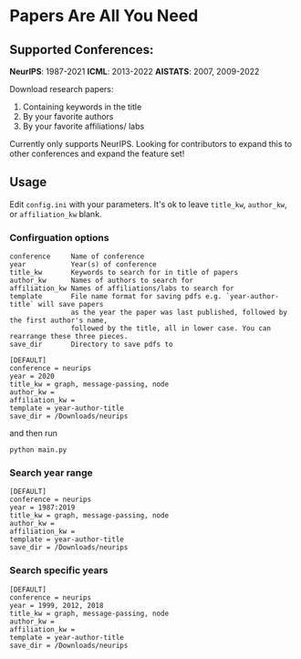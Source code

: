 # Papers Are All You Need

## Supported Conferences:

**NeurIPS**: 1987-2021
**ICML**: 2013-2022
**AISTATS**: 2007, 2009-2022

Download research papers:
1. Containing keywords in the title
2. By your favorite authors
3. By your favorite affiliations/ labs

Currently only supports NeurIPS. Looking for contributors to expand this to other conferences and expand the feature set!

## Usage

Edit `config.ini` with your parameters. It's ok to leave `title_kw`, `author_kw`, or `affiliation_kw` blank.


### Confirguation options

```
conference     Name of conference
year           Year(s) of conference
title_kw       Keywords to search for in title of papers
author_kw      Names of authors to search for
affiliation_kw Names of affiliations/labs to search for
template       File name format for saving pdfs e.g. `year-author-title` will save papers 
               as the year the paper was last published, followed by the first author's name, 
               followed by the title, all in lower case. You can rearrange these three pieces.
save_dir       Directory to save pdfs to
```

```
[DEFAULT]
conference = neurips
year = 2020
title_kw = graph, message-passing, node
author_kw = 
affiliation_kw = 
template = year-author-title
save_dir = /Downloads/neurips
```
and then run

`python main.py`

### Search year range
```
[DEFAULT]
conference = neurips
year = 1987:2019
title_kw = graph, message-passing, node
author_kw = 
affiliation_kw = 
template = year-author-title
save_dir = /Downloads/neurips
```

### Search specific years
```
[DEFAULT]
conference = neurips
year = 1999, 2012, 2018
title_kw = graph, message-passing, node
author_kw = 
affiliation_kw = 
template = year-author-title
save_dir = /Downloads/neurips
```